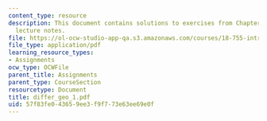 ```yaml
---
content_type: resource
description: This document contains solutions to exercises from Chapter I of the course
  lecture notes.
file: https://ol-ocw-studio-app-qa.s3.amazonaws.com/courses/18-755-introduction-to-lie-groups-fall-2004/57f83fe043659ee3f9f773e63ee69e0f_differ_geo_1.pdf
file_type: application/pdf
learning_resource_types:
- Assignments
ocw_type: OCWFile
parent_title: Assignments
parent_type: CourseSection
resourcetype: Document
title: differ_geo_1.pdf
uid: 57f83fe0-4365-9ee3-f9f7-73e63ee69e0f
---
```

